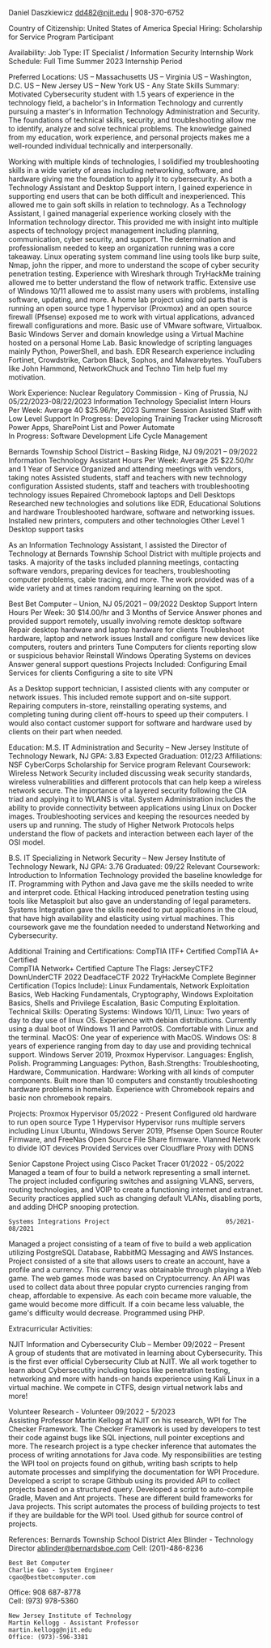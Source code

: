 Daniel Daszkiewicz
dd482@njit.edu | 908-370-6752

Country of Citizenship: 	United States of America
Special Hiring: 		Scholarship for Service Program Participant

Availability:			Job Type: 		IT Specialist / Information Security Internship 
				Work Schedule:	Full Time Summer 2023 Internship Period 

Preferred Locations:		US – Massachusetts
				US – Virginia
US – Washington, D.C.
US – New Jersey
				US – New York
				US - Any State
Skills Summary: 
Motivated Cybersecurity student with 1.5 years of experience in the technology field, a bachelor's in Information Technology and currently pursuing a master's in Information Technology Administration and Security. The foundations of technical skills, security, and troubleshooting allow me to identify, analyze and solve technical problems. The knowledge gained from my education, work experience, and personal projects makes me a well-rounded individual technically and interpersonally. 

Working with multiple kinds of technologies, I solidified my troubleshooting skills in a wide variety of areas including networking, software, and hardware giving me the foundation to apply it to cybersecurity.
As both a Technology Assistant and Desktop Support intern, I gained experience in supporting end users that can be both difficult and inexperienced. This allowed me to gain soft skills in relation to technology.
As a Technology Assistant, I gained managerial experience working closely with the Information technology director. This provided me with insight into multiple aspects of technology project management including planning, communication, cyber security, and support. The determination and professionalism needed to keep an organization running was a core takeaway. 
Linux operating system command line using tools like burp suite, Nmap, john the ripper, and more to understand the scope of cyber security penetration testing.
Experience with Wireshark through TryHackMe training allowed me to better understand the flow of network traffic.
Extensive use of Windows 10/11 allowed me to assist many users with problems, installing software, updating, and more. 
A home lab project using old parts that is running an open source type 1 hypervisor (Proxmox) and an open source firewall (Pfsense) exposed me to work with virtual applications, advanced firewall configurations and more. 
Basic use of VMware software, Virtualbox.
Basic Windows Server and domain knowledge using a Virtual Machine hosted on a personal Home Lab.
Basic knowledge of scripting languages mainly Python, PowerShell, and bash. 
EDR Research experience including Fortinet, Crowdstrike, Carbon Black, Sophos, and Malwarebytes. 
YouTubers like John Hammond, NetworkChuck and Techno Tim help fuel my motivation. 






Work Experience: 
Nuclear Regulatory Commission - King of Prussia, NJ					05/22/2023-08/22/2023
Information Technology Specialist Intern 							Hours Per Week: Average 40
$25.96/hr, 2023 Summer Session 
Assisted Staff with Low Level Support 
In Progress: Developing Training Tracker using Microsoft Power Apps, SharePoint List and Power Automate  
In Progress: Software Development Life Cycle Management

Bernards Township School District – Basking Ridge, NJ				     	 09/2021 – 09/2022
Information Technology Assistant							Hours Per Week: Average 25
$22.50/hr and 1 Year of Service
Organized and attending meetings with vendors, taking notes
Assisted students, staff and teachers with new technology configuration 
Assisted students, staff and teachers with troubleshooting technology issues 
Repaired Chromebook laptops and Dell Desktops 
Researched new technologies and solutions like EDR, Educational Solutions and hardware
Troubleshooted hardware, software and networking issues.
Installed new printers, computers and other technologies
Other Level 1 Desktop support tasks  

As an Information Technology Assistant, I assisted the Director of Technology at Bernards Township School District with multiple projects and tasks. A majority of the tasks included planning meetings, contacting software vendors, preparing devices for teachers, troubleshooting computer problems, cable tracing, and more. The work provided was of a wide variety and at times random requiring learning on the spot. 

Best Bet Computer – Union,  NJ							    05/2021 – 09/2022
Desktop Support Intern									    Hours Per Week: 30
$14.00/hr and 3 Months of Service
Answer phones and provided support remotely, usually involving remote desktop software
Repair desktop hardware and laptop hardware for clients
Troubleshoot hardware, laptop and network issues
Install and configure new devices like computers, routers and printers
Tune Computers for clients reporting slow or suspicious behavior
Reinstall Windows Operating Systems on devices
Answer general support questions
Projects Included:
Configuring Email Services for clients
Configuring a site to site VPN

As a Desktop support technician, I assisted clients with any computer or network issues. This included remote support and on-site support. Repairing computers in-store, reinstalling operating systems, and completing tuning during client off-hours to speed up their computers. I would also contact customer support for software and hardware used by clients on their part when needed.  





Education:
M.S. IT Administration and Security – New Jersey Institute of Technology 			       	Newark, NJ
GPA: 3.83	  	          								Expected Graduation: 012/23
Affiliations: NSF CyberCorps Scholarship for Service program
Relevant Coursework: Wireless Network Security included discussing weak security standards, wireless vulnerabilities and different protocols that can help keep a wireless network secure. The importance of a layered security following the CIA triad and applying it to WLANS is vital. System Administration includes the ability to provide connectivity between applications using Linux on Docker images. Troubleshooting services and keeping the resources needed by users up and running. The study of Higher Network Protocols helps understand the flow of packets and interaction between each layer of the OSI model.  


B.S. IT Specializing in Network Security – New Jersey Institute of Technology	             	             	 	Newark, NJ
GPA: 3.76						           	            	          			     Graduated: 09/22
Relevant Coursework: Introduction to Information Technology provided the baseline knowledge for IT. Programming with Python and Java gave me the skills needed to write and interpret code. Ethical Hacking introduced penetration testing using tools like Metasploit but also gave an understanding of legal parameters. Systems Integration gave the skills needed to put applications in the cloud, that have high availability and elasticity using virtual machines. This coursework gave me the foundation needed to understand Networking and Cybersecurity. 

Additional Training and Certifications: 
CompTIA ITF+ Certified 
CompTIA A+ Certified  
CompTIA Network+ Certified 
Capture The Flags:
JerseyCTF2
DownUnderCTF 2022
DeadfaceCTF 2022
TryHackMe Complete Beginner Certification (Topics Include):
Linux Fundamentals, 
Network Exploitation Basics, 
Web Hacking Fundamentals,
Cryptography, 
Windows Exploitation Basics, 
Shells and Privilege Escalation,
Basic Computing Exploitation. 
Technical Skills:
Operating Systems: Windows 10/11, 
Linux: Two years of day to day use of linux OS. Experience with debian distributions. Currently using a dual boot of Windows 11 and ParrotOS. Comfortable with Linux and the terminal.
MacOS: One year of experience with MacOS.
Windows OS: 8 years of experience ranging from day to day use and providing technical support.
Windows Server 2019, Proxmox Hypervisor.
Languages: English, Polish.
Programming Languages: Python, Bash.Strengths: Troubleshooting, Hardware, Communication.
Hardware: Working with all kinds of computer components. Built more than 10 computers and constantly troubleshooting hardware problems in homelab. Experience with Chromebook repairs and basic non chromebook repairs. 

Projects:
Proxmox Hypervisor 		  	     						05/2022 - Present
Configured old hardware to run open source Type 1 Hypervisor 
Hypervisor runs multiple servers including Linux Ubuntu, Windows Server 2019, Pfsense Open Source Router Firmware, and FreeNas Open Source File Share firmware. 
Vlanned Network to divide IOT devices
Provided Services over Cloudflare Proxy with DDNS

Senior Capstone Project using Cisco Packet Tracer		  	     			01/2022 - 05/2022	  
Managed a team of four to build a network representing a small internet.
The project included configuring switches and assigning VLANS, servers, routing technologies, and VOIP to create a functioning internet and extranet. 
Security practices applied such as changing default VLANs, disabling ports, and adding DHCP snooping protection. 

	Systems Integrations Project								05/2021-08/2021
Managed a project consisting of a team of five to build a web application utilizing PostgreSQL Database, RabbitMQ Messaging and AWS Instances.
Project consisted of a site that allows users to create an account, have a profile and a currency.
This currency was obtainable through playing a Web game. The web games mode was based on Cryptocurrency. An API was used to collect data about three popular crypto currencies ranging from cheap, affordable to expensive. As each coin became more valuable, the game would become more difficult. If a coin became less valuable, the game's difficulty would decrease.
Programmed using PHP.

Extracurricular Activities:

NJIT Information and Cybersecurity Club – Member				       	09/2022 – Present	
A group of students that are motivated in learning about Cybersecurity. This is the first ever official Cybersecurity Club at NJIT. We all work together to learn about Cybersecutity including topics like penetration testing, networking and more with hands-on hands experience using Kali Linux in a virtual machine. We compete in CTFS, design virtual network labs and more!    

Volunteer Research - Volunteer 								09/2022 - 5/2023  
Assisting Professor Martin Kellogg at NJIT on his research, WPI for The Checker Framework. The Checker Framework is used by developers to test their code against bugs like SQL injections, null pointer exceptions and more. The research project is a type checker inference that automates the process of writing annotations for Java code. My responsibilities are testing the WPI tool on projects found on github, writing bash scripts to help automate processes and simplifying the documentation for WPI Procedure.
Developed a script to scrape Githbub using its provided API to collect projects based on a structured query.
Developed a script to auto-compile Gradle, Maven and Ant projects. These are different build frameworks for Java projects. This script automates the process of building projects to test if they are buildable for the WPI tool. 
Used github for source control of projects. 

References:
	Bernards Township School District 
	Alex Blinder - Technology Director 
	ablinder@bernardsboe.com
	Cell: (201)-486-8236

	Best Bet Computer 
	Charlie Gao - System Engineer
	cgao@bestbetcomputer.com 
Office: 908 687-8778	
Cell: (973) 978-5360

	New Jersey Institute of Technology
	Martin Kellogg - Assistant Professor
	martin.kellogg@njit.edu
	Office: (973)-596-3381
